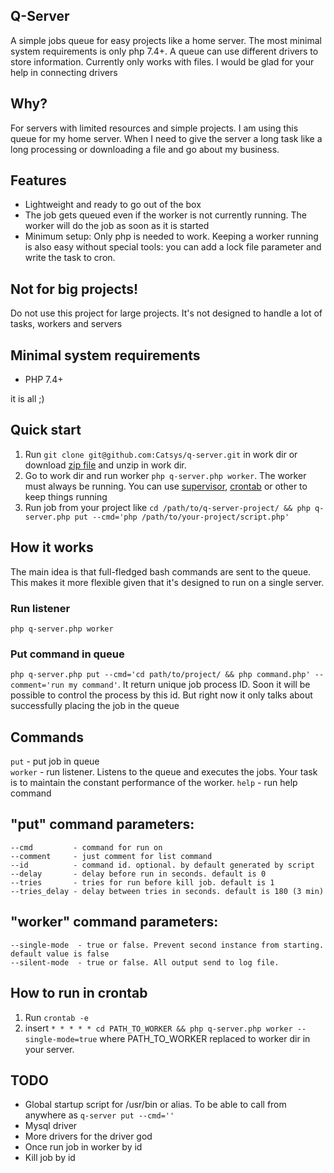 ## Q-Server  
A simple jobs queue for easy projects like a home server. The most minimal system requirements is only php 7.4+. A queue can use different drivers to store information. Currently only works with files. I would be glad for your help in connecting drivers

## Why?
For servers with limited resources and simple projects. I am using this queue for my home server. When I need to give the server a long task like a long processing or downloading a file and go about my business.

## Features
* Lightweight and ready to go out of the box
* The job gets queued even if the worker is not currently running. The worker will do the job as soon as it is started
* Minimum setup: Only php is needed to work. Keeping a worker running is also easy without special tools: you can add a lock file parameter and write the task to cron.

## Not for big projects!
Do not use this project for large projects. It's not designed to handle a lot of tasks, workers and servers

## Minimal system requirements  
* PHP 7.4+  

it is all ;)

## Quick start
1. Run `git clone git@github.com:Catsys/q-server.git` in work dir or download [zip file](https://github.com/Catsys/q-server/archive/refs/heads/master.zip) and unzip in work dir.
2. Go to work dir and run worker `php q-server.php worker`. The worker must always be running. You can use [supervisor](http://supervisord.org/), [crontab](https://en.wikipedia.org/wiki/Cron) or other to keep things running
3. Run job from your project like `cd /path/to/q-server-project/ && php q-server.php put --cmd='php /path/to/your-project/script.php'`

## How it works
The main idea is that full-fledged bash commands are sent to the queue. This makes it more flexible given that it's designed to run on a single server.

### Run listener
`php q-server.php worker`

### Put command in queue
`php q-server.php put --cmd='cd path/to/project/ && php command.php' --comment='run my command'`. It return unique job process ID. Soon it will be possible to control the process by this id. But right now it only talks about successfully placing the job in the queue


## Commands
`put` - put job in queue  
`worker` - run listener. Listens to the queue and executes the jobs. Your task is to maintain the constant performance of the worker.
`help` - run help command  

## "put" command parameters:
    --cmd         - command for run on
    --comment     - just comment for list command
    --id          - command id. optional. by default generated by script
    --delay       - delay before run in seconds. default is 0
    --tries       - tries for run before kill job. default is 1
    --tries_delay - delay between tries in seconds. default is 180 (3 min)
 
## "worker" command parameters:
    --single-mode  - true or false. Prevent second instance from starting. default value is false
    --silent-mode  - true or false. All output send to log file.
    
## How to run in crontab
1. Run `crontab -e`
2. insert `* * * * * cd PATH_TO_WORKER && php q-server.php worker --single-mode=true` where PATH_TO_WORKER replaced to worker dir in your server.

## TODO
* Global startup script for /usr/bin or alias. To be able to call from anywhere as `q-server put --cmd=''`
* Mysql driver
* More drivers for the driver god
* Once run job in worker by id
* Kill job by id